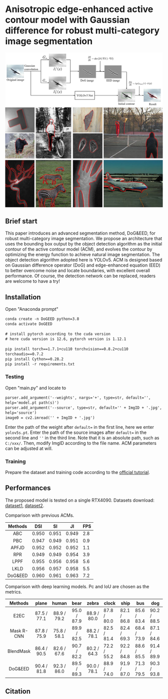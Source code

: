 # Anisotropic edge-enhanced active contour model with Gaussian difference for robust multi-category image segmentation

![flow chart](flowchart.jpg)
![results](results.jpg)

## Brief start

This paper introduces an advanced segmentation method, DoG&EED, for robust multi-category image segmentation. 
We propose an architecture that uses the bounding box output by the object detection algorithm as the initial contour of the active contour model (ACM), and evolves the contour by optimizing the energy function to achieve natural image segmentation.
The object detection algorithm adopted here is YOLOv5. ACM is designed based on Gaussian difference operator (DoG) and edge-enhanced equation (EED) to better overcome noise and locate boundaries, with excellent overall performance.
Of course, the detection network can be replaced, readers are welcome to have a try!

## Installation

Open "Anaconda prompt"
```
conda create -n DoGEED python=3.8
conda activate DoGEED

# install pytorch according to the cuda version
# here cuda version is 12.6, pytorch version is 1.12.1

pip install torch==1.7.1+cu110 torchvision==0.8.2+cu110 torchaudio==0.7.2
pip install Cython==0.28.2
pip install -r requirements.txt
```

### Testing

Open "main.py" and locate to
```
parser.add_argument('--weights', nargs='+', type=str, default='', help='model.pt path(s)')
parser.add_argument('--source', type=str, default='' + ImgID + '.jpg', help='source')
image0 = cv2.imread('' + ImgID + '.jpg')
```
Enter the path of the weight after `default=` in the first line, here we enter `yolov5s.pt`.
Enter the path of the source images after `default=` in the second line and `''` in the third line. 
Note that it is an absolute path, such as `C:/xxx/`.
Then, modify ImgID according to the file name.
ACM parameters can be adjusted at will.

### Training
Prepare the dataset and training code according to the [official tutorial](https://github.com/ultralytics/yolov5).


## Performances

The proposed model is tested on a single RTX4090. Datasets download: [dataset1](https://www2.eecs.berkeley.edu/Research/Projects/CS/vision/bsds/), [dataset2](https://cocodataset.org/#download).

Comparison with previous ACMs.

| Methods |  DSI  |  SI   |  JI   | FPS |
|:-------:|:-----:|:-----:|:-----:|-----|
|   ABC   | 0.950 | 0.951 | 0.949 | 2.8 |
|   PBC   | 0.947 | 0.949 | 0.951 | 0.9 |
|  APFJD  | 0.952 | 0.952 | 0.952 | 1.1 |
|   RPR   | 0.949 | 0.949 | 0.954 | 3.9 |
|  LPPF   | 0.955 | 0.956 | 0.958 | 5.6 |
|  LKLD   | 0.956 | 0.957 | 0.958 | 5.5 |
| DoG&EED | 0.960 | 0.961 | 0.963 | 7.2 |

Comparison with deep learning models. Pc and IoU are chosen as the metrics.

|  Methods   |    plane    |    human    |    bear     |    zebra    | clock       | ship        | bus         | dog         |
|:----------:|:-----------:|:-----------:|:-----------:|:-----------:|-------------|-------------|-------------|-------------|
|    E2EC    | 87.5 / 77.1 | 88.9 / 79.2 | 95.0 / 87.9 | 88.9 / 80.0 | 87.8 / 80.0 | 82.1 / 86.8 | 85.6 / 83.4 | 90.2 / 88.5 |
| Mask R-CNN | 87.8 / 75.9 | 75.8 / 58.1 | 89.9 / 82.5 | 88.2 / 78.1 | 82.5 / 81.4 | 82.4 / 69.3 | 68.4 / 73.9 | 87.1 / 84.6 |
| BlendMask  | 86.4 / 90.5 | 82.6 / 67.6 | 90.7 / 82.2 | 80.2 / 64.3 | 72.2 / 55.2 | 92.2 / 84.8 | 88.6 / 85.5 | 91.4 / 89.9 |
|  DoG&EED   | 90.4 / 81.8 | 92.3 / 86.0 | 89.5 / 89.3 | 90.0 / 78.1 | 88.9 / 74.0 | 91.9 / 87.0 | 71.3 / 79.5 | 90.3 / 93.8 |


## Citation


